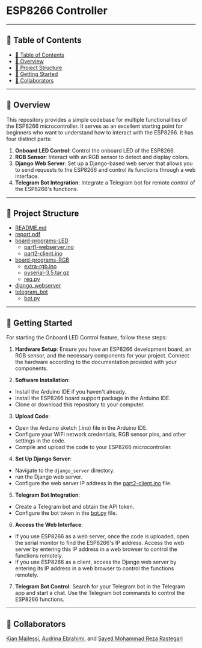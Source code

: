 <h1>
<br>ESP8266 Controller
</h1>

---

## 📒 Table of Contents
- [📒 Table of Contents](#-table-of-contents)
- [📍 Overview](#-overview)
- [📂 Project Structure](#-project-structure)
- [🚀 Getting Started](#-getting-started)
- [🤝 Collaborators](#-collaborators)


---
## 📍 Overview

This repository provides a simple codebase for multiple functionalities of the ESP8266 microcontroller. It serves as an excellent starting point for beginners who want to understand how to interact with the ESP8266. It has four distinct parts:

1. **Onboard LED Control**: Control the onboard LED of the ESP8266.
2. **RGB Sensor**: Interact with an RGB sensor to detect and display colors.
3. **Django Web Server**: Set up a Django-based web server that allows you to send requests to the ESP8266 and control its functions through a web interface.
4. **Telegram Bot Integration**: Integrate a Telegram bot for remote control of the ESP8266's functions.

---


## 📂 Project Structure

 * [README.md](./README.md)
 * [report.pdf](./report.pdf)
 * [board-programs-LED](./board-programs-LED)
   * [part1-webserver.ino](./board-programs-LED/part1-webserver.ino)
   * [part2-client.ino](./board-programs-LED/part2-client.ino)
 * [board-programs-RGB](./board-programs-RGB)
   * [extra-rgb.ino](./board-programs-RGB/extra-rgb.ino)
   * [pyserial-3.5.tar.gz](./board-programs-RGB/pyserial-3.5.tar.gz)
   * [req.py](./board-programs-RGB/req.py)
* [django_webserver](./django_webserver)
* [telegram_bot](./telegram_bot)
    * [bot.py](./telegram_bot/bot.py)
---

## 🚀 Getting Started

For starting the Onboard LED Control feature, follow these steps:

1. **Hardware Setup**: Ensure you have an ESP8266 development board, an RGB sensor, and the necessary components for your project. Connect the hardware according to the documentation provided with your components.

2. **Software Installation**:
+ Install the Arduino IDE if you haven't already.
+ Install the ESP8266 board support package in the Arduino IDE.
+ Clone or download this repository to your computer.

3. **Upload Code**:

+ Open the Arduino sketch (.ino) file in the Arduino IDE.
+ Configure your WiFi network credentials, RGB sensor pins, and other settings in the code.
+ Compile and upload the code to your ESP8266 microcontroller.

4. **Set Up Django Server**:

+ Navigate to the `django_server` directory.
+ run the Django web server.
+ Configure the web server IP address in the [part2-client.ino](./board-programs-LED/part2-client.ino) file.

5. **Telegram Bot Integration**:

+ Create a Telegram bot and obtain the API token.
+ Configure the bot token in the [bot.py](./telegram_bot/bot.py) file.

6. **Access the Web Interface**:

+ If you use ESP8266 as a web server, once the code is uploaded, open the serial monitor to find the ESP8266's IP address. Access the web server by entering this IP address in a web browser to control the functions remotely.
+ If you use ESP8266 as a client, access the Django web server by entering its IP address in a web browser to control the functions remotely.

7. **Telegram Bot Control**: Search for your Telegram bot in the Telegram app and start a chat. Use the Telegram bot commands to control the ESP8266 functions.

---

## 🤝 Collaborators
[Kian Majlessi](https://github.com/kianmajl), [Audrina Ebrahimi](https://github.com/audrina-ebrahimi), and [Sayed Mohammad Reza Rastegari](https://github.com/silver380)
